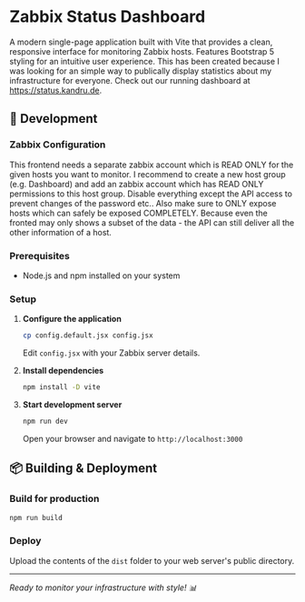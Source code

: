 # Zabbix Status Dashboard

A modern single-page application built with Vite that provides a clean, responsive interface for monitoring Zabbix hosts. Features Bootstrap 5 styling for an intuitive user experience. This has been created because I was looking for an simple way to publically display statistics about my infrastructure for everyone. Check out our running dashboard at https://status.kandru.de.

## 🚀 Development

### Zabbix Configuration

This frontend needs a separate zabbix account which is READ ONLY for the given hosts you want to monitor. I recommend to create a new host group (e.g. Dashboard) and add an zabbix account which has READ ONLY permissions to this host group. Disable everything except the API access to prevent changes of the password etc.. Also make sure to ONLY expose hosts which can safely be exposed COMPLETELY. Because even the fronted may only shows a subset of the data - the API can still deliver all the other information of a host.

### Prerequisites
- Node.js and npm installed on your system

### Setup
1. **Configure the application**
    ```bash
    cp config.default.jsx config.jsx
    ```
    Edit `config.jsx` with your Zabbix server details.

2. **Install dependencies**
    ```bash
    npm install -D vite
    ```

3. **Start development server**
    ```bash
    npm run dev
    ```
    Open your browser and navigate to `http://localhost:3000`

## 📦 Building & Deployment

### Build for production
```bash
npm run build
```

### Deploy
Upload the contents of the `dist` folder to your web server's public directory.

---

*Ready to monitor your infrastructure with style! 📊*
